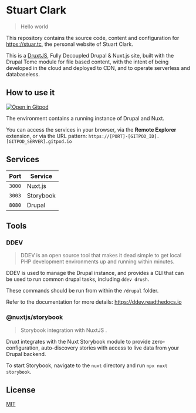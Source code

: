 # Stuart Clark

> Hello world

This repository contains the source code, content and configuration for https://stuar.tc, the personal website of Stuart Clark.

This is a [DruxtJS](https://druxtjs.org), Fully Decoupled Drupal & Nuxt.js site, built with the Drupal Tome module for file based content, with the intent of being developed in the cloud and deployed to CDN, and to operate serverless and databaseless.


## How to use it

[![Open in Gitpod](https://gitpod.io/button/open-in-gitpod.svg)](https://gitpod.io/#https://github.com/Decipher/stuar.tc)

The environment contains a running instance of Drupal and Nuxt.

You can access the services in your browser, via the **Remote Explorer** extension, or via the URL pattern: `https://[PORT]-[GITPOD_ID].[GITPOD_SERVER].gitpod.io`


## Services

| Port | Service |
| -- | -- |
| `3000` | Nuxt.js |
| `3003` | Storybook |
| `8080` | Drupal |


## Tools

### DDEV

> DDEV is an open source tool that makes it dead simple to get local PHP development environments up and running within minutes. 

DDEV is used to manage the Drupal instance, and provides a CLI that can be used to run common drupal tasks, including `ddev drush`.

These commands should be run from within the `/drupal` folder.

Refer to the documentation for more details: https://ddev.readthedocs.io

### @nuxtjs/storybook

> Storybook integration with NuxtJS .

Druxt integrates with the Nuxt Storybook module to provide zero-configuration, auto-discovery stories with access to live data from your Drupal backend.

To start Storybook, navigate to the `nuxt` directory and run `npx nuxt storybook`.


## License

[MIT](https://github.com/druxt/druxt.js/blob/develop/LICENSE)
